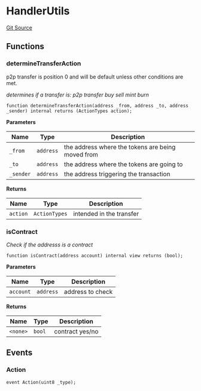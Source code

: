 # HandlerUtils
[Git Source](https://github.com/thrackle-io/tron/blob/0ca0a263215b0baace3d8d12fd9706eb2a79accf/src/client/token/handler/common/HandlerUtils.sol)


## Functions
### determineTransferAction

p2p transfer is position 0 and will be default unless other conditions are met.

*determines if a transfer is:
p2p transfer
buy
sell
mint
burn*


```solidity
function determineTransferAction(address _from, address _to, address _sender) internal returns (ActionTypes action);
```
**Parameters**

|Name|Type|Description|
|----|----|-----------|
|`_from`|`address`|the address where the tokens are being moved from|
|`_to`|`address`|the address where the tokens are going to|
|`_sender`|`address`|the address triggering the transaction|

**Returns**

|Name|Type|Description|
|----|----|-----------|
|`action`|`ActionTypes`|intended in the transfer|


### isContract

*Check if the addresss is a contract*


```solidity
function isContract(address account) internal view returns (bool);
```
**Parameters**

|Name|Type|Description|
|----|----|-----------|
|`account`|`address`|address to check|

**Returns**

|Name|Type|Description|
|----|----|-----------|
|`<none>`|`bool`|contract yes/no|


## Events
### Action

```solidity
event Action(uint8 _type);
```

